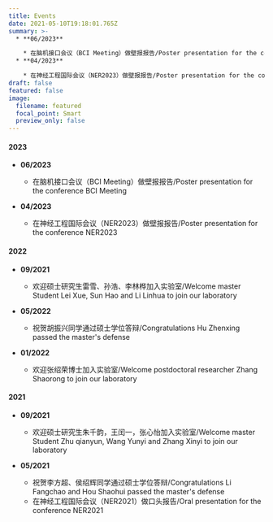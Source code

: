 ```yaml
---
title: Events
date: 2021-05-10T19:18:01.765Z
summary: >-
  * **06/2023**

    * 在脑机接口会议（BCI Meeting）做壁报报告/Poster presentation for the conference BCI Meeting
  * **04/2023**

    * 在神经工程国际会议（NER2023）做壁报报告/Poster presentation for the conference NER2023
draft: false
featured: false
image:
  filename: featured
  focal_point: Smart
  preview_only: false
---
```

#### 2023

* **06/2023**

  * 在脑机接口会议（BCI Meeting）做壁报报告/Poster presentation for the conference BCI Meeting

* **04/2023**

  * 在神经工程国际会议（NER2023）做壁报报告/Poster presentation for the conference NER2023

#### 2022

* **09/2021**

  * 欢迎硕士研究生雷雪、孙浩、李林桦加入实验室/Welcome master Student Lei Xue, Sun Hao and Li Linhua to join our laboratory

* **05/2022**

  * 祝贺胡振兴同学通过硕士学位答辩/Congratulations Hu Zhenxing passed the master's defense

* **01/2022**

  * 欢迎张绍荣博士加入实验室/Welcome postdoctoral researcher Zhang Shaorong to join our laboratory

#### 2021

* **09/2021**

  * 欢迎硕士研究生朱千韵，王闰一，张心怡加入实验室/Welcome master Student Zhu qianyun, Wang Yunyi and Zhang Xinyi to join our laboratory

* **05/2021**

  * 祝贺李方超、侯绍辉同学通过硕士学位答辩/Congratulations Li Fangchao and Hou Shaohui passed the master's defense
  * 在神经工程国际会议（NER2021）做口头报告/Oral presentation for the conference NER2021